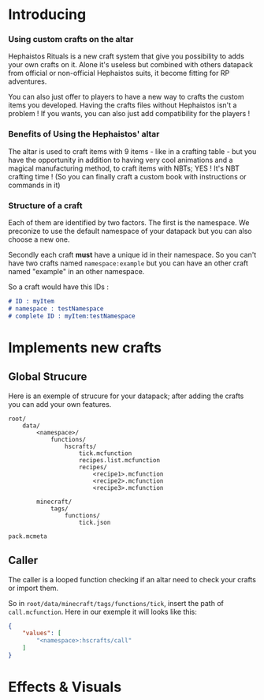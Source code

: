 # Introducing
### Using custom crafts on the altar
Hephaistos Rituals is a new craft system that give you possibility to adds your own crafts on it. Alone it's useless but combined with others datapack from official or non-official Hephaistos suits, it become fitting for RP adventures.

You can also just offer to players to have a new way to crafts the custom items you developed. Having the crafts files without Hephaistos isn't a problem ! If you wants, you can also just add compatibility for the players !

### Benefits of Using the Hephaistos' altar
The altar is used to craft items with 9 items - like in a crafting table - but you have the opportunity in addition to having very cool animations and a magical manufacturing method, to craft items with NBTs; YES ! It's NBT crafting time ! (So you can finally craft a custom book with instructions or commands in it)

### Structure of a craft
Each of them are identified by two factors. The first is the namespace. We preconize to use the default namespace of your datapack but you can also choose a new one.

Secondly each craft **must** have a unique id in their namespace. So you can't have two crafts named `namespace:example` but you can have an other craft named "example" in an other namespace.

So a craft would have this IDs :
```md
# ID : myItem
# namespace : testNamespace
# complete ID : myItem:testNamespace
```



# Implements new crafts
## Global Strucure
Here is an exemple of strucure for your datapack; after adding the crafts you can add your own features.
```
root/
    data/
        <namespace>/
            functions/
                hscrafts/
                    tick.mcfunction
                    recipes.list.mcfunction
                    recipes/
                        <recipe1>.mcfunction
                        <recipe2>.mcfunction
                        <recipe3>.mcfunction
        
        minecraft/
            tags/
                functions/
                    tick.json

pack.mcmeta
```

## Caller
The caller is a looped function checking if an altar need to check your crafts or import them.

So in `root/data/minecraft/tags/functions/tick`, insert the path of `call.mcfunction`. Here in our exemple it will looks like this:
```json
{
    "values": [
        "<namespace>:hscrafts/call"
    ]
}
```


# Effects & Visuals